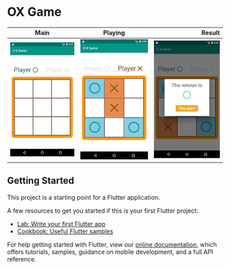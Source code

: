 # OX Game


| Main        | Playing           | Result  |
| ------------- |:-------------:| -----:|
| ![APP Demo 01](https://raw.githubusercontent.com/itti9gat/flutter_ox_game/master/demo/emu_01.png)      | ![APP Demo 02](https://raw.githubusercontent.com/itti9gat/flutter_ox_game/master/demo/emu_02.png) | ![APP Demo 03](https://raw.githubusercontent.com/itti9gat/flutter_ox_game/master/demo/emu_03.png) |



## Getting Started

This project is a starting point for a Flutter application.

A few resources to get you started if this is your first Flutter project:

- [Lab: Write your first Flutter app](https://flutter.io/docs/get-started/codelab)
- [Cookbook: Useful Flutter samples](https://flutter.io/docs/cookbook)

For help getting started with Flutter, view our 
[online documentation](https://flutter.io/docs), which offers tutorials, 
samples, guidance on mobile development, and a full API reference.
